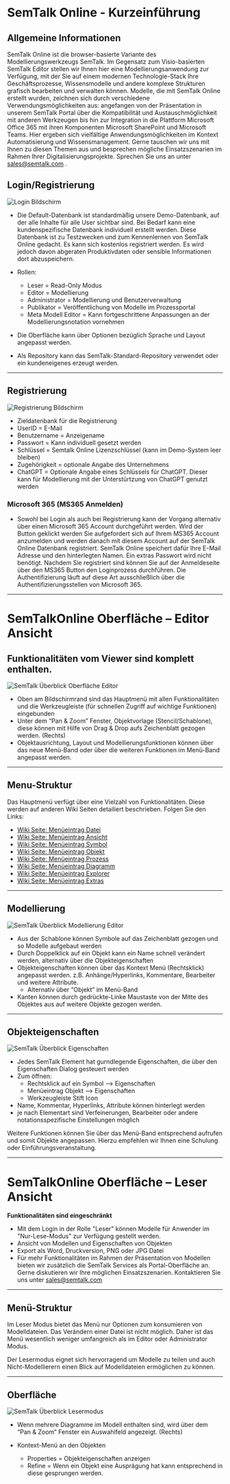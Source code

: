 # SemTalk Online - Kurzeinführung

## Allgemeine Informationen

SemTalk Online ist die browser-basierte Variante des Modellierungswerkzeugs SemTalk. Im Gegensatz zum Visio-basierten SemTalk Editor stellen wir Ihnen hier eine Modellierungsanwendung zur Verfügung, mit der Sie auf einem modernen Technologie-Stack Ihre Geschäftsprozesse, Wissensmodelle und andere komplexe Strukturen grafisch bearbeiten und verwalten können. Modelle, die mit SemTalk Online erstellt wurden, zeichnen sich durch verschiedene Verwendungsmöglichkeiten aus: angefangen von der Präsentation in unserem SemTalk Portal über die Kompatibilität und Austauschmöglichkeit mit anderen Werkzeugen bis hin zur Integration in die Plattform Microsoft Office 365 mit ihren Komponenten Microsoft SharePoint und Microsoft Teams. Hier ergeben sich vielfältige Anwendungsmöglichkeiten im Kontext Automatisierung und Wissensmanagement. Gerne tauschen wir uns mit Ihnen zu diesen Themen aus und besprechen mögliche Einsatzszenarien im Rahmen Ihrer Digitalisierungsprojekte. Sprechen Sie uns an unter sales@semtalk.com .

## Login/Registrierung
![Login Bildschirm](./images/loginScreen.PNG)

- Die Default-Datenbank ist standardmäßig unsere Demo-Datenbank, auf der alle Inhalte für alle User sichtbar sind. Bei Bedarf kann eine kundenspezifische Datenbank individuell erstellt werden. Diese Datenbank ist zu Testzwecken und zum Kennenlernen von SemTalk Online gedacht. Es kann sich kostenlos registriert werden. Es wird jedoch davon abgeraten Produktivdaten oder sensible Informationen dort abzuspeichern.
- Rollen:
  - Leser = Read-Only Modus
  - Editor = Modellierung
  - Administrator = Modellierung und Benutzerverwaltung
  - Publikator = Veröffentlichung von Modelle im Prozessportal
  - Meta Modell Editor = Kann fortgeschrittene Anpassungen an der Modellierungsnotation vornehmen

- Die Oberfläche kann über Optionen bezüglich Sprache und Layout angepasst werden.
- Als Repository kann das SemTalk-Standard-Repository verwendet oder ein kundeneigenes erzeugt werden.
<hr>

## Registrierung

![Registrierung Bildschirm](./images/signupScreen.PNG)

- Zieldatenbank für die Registrierung
- UserID = E-Mail
- Benutzername = Anzeigename
- Passwort = Kann individuell gesetzt werden
- Schlüssel = Semtalk Online Lizenzschlüssel (kann im Demo-System leer bleiben)
- Zugehörigkeit = optionale Angabe des Unternehmens
- ChatGPT = Optionale Angabe eines Schlüssels für ChatGPT. Dieser kann für Modellierung mit der Unterstürtzung von ChatGPT genutzt werden

### Microsoft 365 (MS365 Anmelden)
- Sowohl bei Login als auch bei Registrierung kann der Vorgang alternativ über einen Microsoft 365 Account durchgeführt werden. Wird der Button geklickt werden Sie aufgefordert sich auf Ihrem MS365 Account anzumelden und werden danach mit diesem Account auf der SemTalk Online Datenbank registriert. SemTalk Online speichert dafür Ihre E-Mail Adresse und den hinterlegten Namen. Ein extras Passwort wird nicht benötigt.
Nachdem Sie registriert sind können Sie auf der Anmeldeseite über den MS365 Button den Loginprozess durchführen. Die Authentifizierung läuft auf diese Art ausschließlich über die Authentifizierungsstellen von Microsoft 365. 

<hr>

# SemTalkOnline Oberfläche – Editor Ansicht

## Funktionalitäten vom Viewer sind komplett enthalten. 

![SemTalk Überblick Oberfläche Editor](./images/SemTalkBPMNStart.PNG)

- Oben am Bildschirmrand sind das Hauptmenü mit allen Funktionalitäten und die Werkzeugleiste (für schnellen Zugriff auf wichtige Funktionen) eingebunden
- Unter dem “Pan & Zoom” Fenster, Objektvorlage (Stencil/Schablone), diese können mit Hilfe von Drag & Drop aufs Zeichenblatt gezogen werden. (Rechts)
- Objektausrichtung, Layout und Modellierungsfunktionen können über das neue Menü-Band oder über die weiteren Funktionen im Menü-Band angepasst werden.

<hr>

## Menu-Struktur

Das Hauptmenü verfügt über eine Vielzahl von Funktionalitäten.
Diese werden auf anderen Wiki Seiten detailiert beschrieben. Folgen Sie den Links:
- [Wiki Seite: Menüeintrag Datei](https://github.com/SemTalkOnline/SemTalkOnline_DE/wiki/Menüeintrag-Datei)
- [Wiki Seite: Menüeintrag Ansicht](https://github.com/SemTalkOnline/SemTalkOnline_DE/wiki/Menüeintrag-Ansicht)
- [Wiki Seite: Menüeintrag Symbol](https://github.com/SemTalkOnline/SemTalkOnline_DE/wiki/Menüeintrag-Symbol)
- [Wiki Seite: Menüeintrag Objekt](https://github.com/SemTalkOnline/SemTalkOnline_DE/wiki/Menüeintrag-Objekt)
- [Wiki Seite: Menüeintrag Prozess](https://github.com/SemTalkOnline/SemTalkOnline_DE/wiki/Menüeintrag-Prozess)
- [Wiki Seite: Menüeintrag Diagramm](https://github.com/SemTalkOnline/SemTalkOnline_DE/wiki/Menüeintrag-Diagramm)
- [Wiki Seite: Menüeintrag Explorer](https://github.com/SemTalkOnline/SemTalkOnline_DE/wiki/Menüeintrag-Explorer)
- [Wiki Seite: Menüeintrag Extras](https://github.com/SemTalkOnline/SemTalkOnline_DE/wiki/Menüeintrag-Extras)

<hr>

## Modellierung

![SemTalk Überblick Modellierung Editor](./images/SemTalkBPMNStartEditor.PNG)

- Aus der Schablone können Symbole auf das Zeichenblatt gezogen und so Modelle aufgebaut werden
- Durch Doppelklick auf ein Objekt kann ein Name schnell verändert werden, alternativ über die Objekteigenschaften
- Objekteigenschaften können über das Kontext Menü (Rechtsklick) angepasst werden. z.B. Anhänge/Hyperlinks, Kommentare, Bearbeiter und weitere Attribute.
  - Alternativ über “Objekt” im Menü-Band
- Kanten können durch gedrückte-Linke Maustaste von der Mitte des Objektes aus auf weitere Objekte gezogen werden.

<hr>

## Objekteigenschaften

![SemTalk Überblick Eigenschaften](./images/SemTalkBPMNStartEigenschaften.PNG)

- Jedes SemTalk Element hat gurndlegende Eigenschaften, die über den Eigenschaften Dialog gesteuert werden
- Zum öffnen: 
  - Rechtsklick auf ein Symbol --> Eigenschaften
  - Menüeintrag Objekt --> Eigenschaften
  - Werkzeugleiste Stift Icon
- Name, Kommentar, Hyperlinks, Attribute können hinterlegt werden 
- je nach Elementart sind Verfeinerungen, Bearbeiter oder andere notationsspezifische Einstellungen möglich

Weitere Funktionen können Sie über das Menü-Band entsprechend aufrufen und somit Objekte angepassen. 
Hierzu empfehlen wir Ihnen eine Schulung oder Einführungsveranstaltung.

<hr>


# SemTalkOnline Oberfläche – Leser Ansicht

**Funktionalitäten sind eingeschränkt**

- Mit dem Login in der Rolle "Leser" können Modelle für Anwender im "Nur-Lese-Modus" zur Verfügung gestellt werden.
- Ansicht von Modellen und Eigenschaften von Objekten
- Export als Word, Druckversion, PNG oder JPG Datei
- Für mehr Funktionalitäten im Rahmen der Präsentation von Modellen bieten wir zusätzlich die SemTalk Services als Portal-Oberfläche an. Gerne diskutieren wir Ihre möglichen Einsatzszenarien. Kontaktieren Sie uns unter sales@semtalk.com

<hr>

##  Menü-Struktur

Im Leser Modus bietet das Menü nur Optionen zum konsumieren von Modelldateien. Das Verändern einer Datei ist nicht möglich. 
Daher ist das Menü wesentlich weniger umfangreich als im Editor oder Administrator Modus.

Der Lesermodus eignet sich hervorragend um Modelle zu teilen und auch Nicht-Modellierern einen Blick auf Modelldateien ermöglichen zu können.

<hr>

## Oberfläche 

![SemTalk Überblick Lesermodus](./images/SemTalkBPMNStartViewer.PNG)

- Wenn mehrere Diagramme im Modell enthalten sind, wird über dem “Pan & Zoom” Fenster ein Auswahlfeld angezeigt. (Rechts)

- Kontext-Menü an den Objekten
  - Properties = Objekteigenschaften anzeigen
  - Refine = Wenn ein Objekt eine Ausprägung hat kann entsprechend in diese gesprungen werden. 

